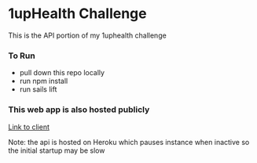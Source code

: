 <h1>1upHealth Challenge</h1>
<p> This is the API portion of my 1uphealth challenge</p>
<h3> To Run</h3>
<ul>
    <li> pull down this repo locally</li>
    <li> run npm install</li>
    <li> run sails lift</li>
</ul>


<h3> This web app is also hosted publicly</h3>
<a href="https://maxmazzone.github.io/oneuphealthclient/"> Link to client </a>
<p>Note: the api is hosted on Heroku which pauses instance when inactive so the initial startup may be slow</p>



